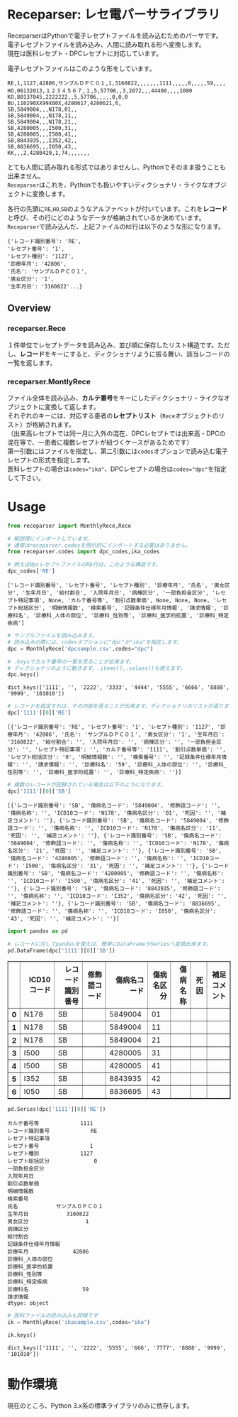 
# Receparser: レセ電パーサライブラリ

ReceparserはPythonで電子レセプトファイルを読み込むためのパーサです。  
電子レセプトファイルを読み込み、人間に読み取れる形へ変換します。  
現在は医科レセプト・DPCレセプトに対応しています。

電子レセプトファイルはこのような形をしています。

```
RE,1,1127,42806,サンプルＤＰＣ０１,1,3160822,,,,,,,1111,,,,,0,,,,,59,,,,
HO,06132013,１２３４５６７,１,5,57706,,3,2072,,,44400,,,,1080
KO,80137045,2222222,,5,57706,,,,,0,0,0
BU,110290XX99X00X,4280617,4280621,6,
SB,5849004,,,N178,01,,
SB,5849004,,,N178,11,,
SB,5849004,,,N178,21,,
SB,4280005,,,I500,31,,
SB,4280005,,,I500,41,,
SB,8843935,,,I352,42,,
SB,8836695,,,I050,43,,
KK,,,2,4280429,1,74,,,,,,,
```

とても人間に読み取れる形式ではありませんし、Pythonでそのまま扱うことも出来ません。  
`Receparser`はこれを、Pythonでも扱いやすいディクショナリ・ライクなオブジェクトに変換します。

各行の先頭に`RE`,`HO`,`SB`のようなアルファベットが付いています。これを**レコード**と呼び、その行にどのようなデータが格納されているか決めています。  
`Receparser`で読み込んだ、上記ファイルの`RE`行は以下のような形になります。

```
{'レコード識別番号': 'RE', 
'レセプト番号': '1', 
'レセプト種別': '1127',
'診療年月': '42806', 
'氏名': 'サンプルＤＰＣ０１', 
'男女区分': '1',
'生年月日': '3160822'...}
```

## Overview

### receparser.Rece
１件単位でレセプトデータを読み込み、並び順に保存したリスト構造です。ただし、**レコード**をキーにすると、ディクショナリように振る舞い、該当レコードの一覧を返します。

### receparser.MontlyRece
ファイル全体を読み込み、**カルテ番号**をキーにしたディクショナリ・ライクなオブジェクトに変換して返します。  
それぞれのキーには、対応する患者の**レセプトリスト**（`Rece`オブジェクトのリスト）が格納されます。  
（出来高レセプトでは同一月に入外の混在、DPCレセプトでは出来高・DPCの混在等で、一患者に複数レセプトが紐づくケースがあるためです）  
第一引数にはファイルを指定し、第二引数には`codes`オプションで読み込む電子レセプトの形式を指定します。  
医科レセプトの場合は`codes="ika"`、DPCレセプトの場合は`codes="dpc"`を指定して下さい。


# Usage


```python
from receparser import MonthlyRece,Rece
```


```python
# 解説用にインポートしています。
# 通常はreceparser.codesを明示的にインポートする必要はありません。
from receparser.codes import dpc_codes,ika_codes
```


```python
# 例えばdpcレセプトファイルのRE行は、このような構造です。
dpc_codes['RE']
```




    ['レコード識別番号', 'レセプト番号', 'レセプト種別', '診療年月', '氏名', '男女区分', '生年月日', '給付割合', '入院年月日', '病棟区分', '一部負担金区分', 'レセプト特記事項', None, 'カルテ番号等', '割引点数単価', None, None, None, 'レセプト総括区分', '明細情報数', '検索番号', '記録条件仕様年月情報', '請求情報', '診療科名', '診療科_人体の部位', '診療科_性別等', '診療科_医学的処置', '診療科_特定疾病']




```python
# サンプルファイルを読み込みます。
# 読み込みの際には、codesオプションに"dpc"か"ika"を指定します。
dpc = MonthlyRece('dpcsample.csv',codes="dpc")
```


```python
# .keysでカルテ番号の一覧を見ることが出来ます。
# ディクショナリのように動きます。.items(),.values()も使えます。
dpc.keys()
```




    dict_keys(['1111', '', '2222', '3333', '4444', '5555', '6666', '8888', '9999', '101010'])




```python
# レコードを指定すれば、その内容を見ることが出来ます。ディクショナリのリストが返ります。
dpc['1111'][0]['RE']
```




    [{'レコード識別番号': 'RE', 'レセプト番号': '1', 'レセプト種別': '1127', '診療年月': '42806', '氏名': 'サンプルＤＰＣ０１', '男女区分': '1', '生年月日': '3160822', '給付割合': '', '入院年月日': '', '病棟区分': '', '一部負担金区分': '', 'レセプト特記事項': '', 'カルテ番号等': '1111', '割引点数単価': '', 'レセプト総括区分': '0', '明細情報数': '', '検索番号': '', '記録条件仕様年月情報': '', '請求情報': '', '診療科名': '59', '診療科_人体の部位': '', '診療科_性別等': '', '診療科_医学的処置': '', '診療科_特定疾病': ''}]




```python
# 複数のレコードが記録されている場合は以下のようになります。
dpc['1111'][0]['SB']
```




    [{'レコード識別番号': 'SB', '傷病名コード': '5849004', '修飾語コード': '', '傷病名称': '', 'ICD10コード': 'N178', '傷病名区分': '01', '死因': '', '補足コメント': ''}, {'レコード識別番号': 'SB', '傷病名コード': '5849004', '修飾語コード': '', '傷病名称': '', 'ICD10コード': 'N178', '傷病名区分': '11', '死因': '', '補足コメント': ''}, {'レコード識別番号': 'SB', '傷病名コード': '5849004', '修飾語コード': '', '傷病名称': '', 'ICD10コード': 'N178', '傷病名区分': '21', '死因': '', '補足コメント': ''}, {'レコード識別番号': 'SB', '傷病名コード': '4280005', '修飾語コード': '', '傷病名称': '', 'ICD10コード': 'I500', '傷病名区分': '31', '死因': '', '補足コメント': ''}, {'レコード識別番号': 'SB', '傷病名コード': '4280005', '修飾語コード': '', '傷病名称': '', 'ICD10コード': 'I500', '傷病名区分': '41', '死因': '', '補足コメント': ''}, {'レコード識別番号': 'SB', '傷病名コード': '8843935', '修飾語コード': '', '傷病名称': '', 'ICD10コード': 'I352', '傷病名区分': '42', '死因': '', '補足コメント': ''}, {'レコード識別番号': 'SB', '傷病名コード': '8836695', '修飾語コード': '', '傷病名称': '', 'ICD10コード': 'I050', '傷病名区分': '43', '死因': '', '補足コメント': ''}]




```python
import pandas as pd
```


```python
# レコードに対してpandasを使えば、簡単にDataFrameやSeriesへ変換出来ます。
pd.DataFrame(dpc['1111'][0]['SB'])
```




<div>
<style>
    .dataframe thead tr:only-child th {
        text-align: right;
    }

    .dataframe thead th {
        text-align: left;
    }

    .dataframe tbody tr th {
        vertical-align: top;
    }
</style>
<table border="1" class="dataframe">
  <thead>
    <tr style="text-align: right;">
      <th></th>
      <th>ICD10コード</th>
      <th>レコード識別番号</th>
      <th>修飾語コード</th>
      <th>傷病名コード</th>
      <th>傷病名区分</th>
      <th>傷病名称</th>
      <th>死因</th>
      <th>補足コメント</th>
    </tr>
  </thead>
  <tbody>
    <tr>
      <th>0</th>
      <td>N178</td>
      <td>SB</td>
      <td></td>
      <td>5849004</td>
      <td>01</td>
      <td></td>
      <td></td>
      <td></td>
    </tr>
    <tr>
      <th>1</th>
      <td>N178</td>
      <td>SB</td>
      <td></td>
      <td>5849004</td>
      <td>11</td>
      <td></td>
      <td></td>
      <td></td>
    </tr>
    <tr>
      <th>2</th>
      <td>N178</td>
      <td>SB</td>
      <td></td>
      <td>5849004</td>
      <td>21</td>
      <td></td>
      <td></td>
      <td></td>
    </tr>
    <tr>
      <th>3</th>
      <td>I500</td>
      <td>SB</td>
      <td></td>
      <td>4280005</td>
      <td>31</td>
      <td></td>
      <td></td>
      <td></td>
    </tr>
    <tr>
      <th>4</th>
      <td>I500</td>
      <td>SB</td>
      <td></td>
      <td>4280005</td>
      <td>41</td>
      <td></td>
      <td></td>
      <td></td>
    </tr>
    <tr>
      <th>5</th>
      <td>I352</td>
      <td>SB</td>
      <td></td>
      <td>8843935</td>
      <td>42</td>
      <td></td>
      <td></td>
      <td></td>
    </tr>
    <tr>
      <th>6</th>
      <td>I050</td>
      <td>SB</td>
      <td></td>
      <td>8836695</td>
      <td>43</td>
      <td></td>
      <td></td>
      <td></td>
    </tr>
  </tbody>
</table>
</div>




```python
pd.Series(dpc['1111'][0]['RE'])
```




    カルテ番号等             1111
    レコード識別番号             RE
    レセプト特記事項               
    レセプト番号                1
    レセプト種別             1127
    レセプト総括区分              0
    一部負担金区分                
    入院年月日                  
    割引点数単価                 
    明細情報数                  
    検索番号                   
    氏名            サンプルＤＰＣ０１
    生年月日            3160822
    男女区分                  1
    病棟区分                   
    給付割合                   
    記録条件仕様年月情報             
    診療年月              42806
    診療科_人体の部位              
    診療科_医学的処置              
    診療科_性別等                
    診療科_特定疾病               
    診療科名                 59
    請求情報                   
    dtype: object




```python
# 医科ファイルの読み込みも同様です
ik = MonthlyRece('ikasample.csv',codes="ika")
```


```python
ik.keys()
```




    dict_keys(['1111', '', '2222', '5555', '666', '7777', '8888', '9999', '101010'])


# 動作環境
現在のところ、Python 3.x系の標準ライブラリのみに依存します。  
